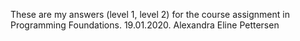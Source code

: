 These are my answers (level 1, level 2) for the course assignment in Programming Foundations. 19.01.2020. Alexandra Eline Pettersen
